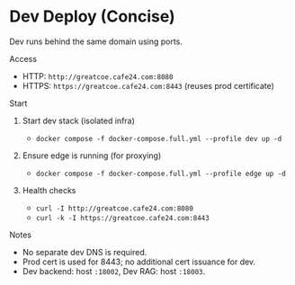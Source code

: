 # Dev Deploy (Concise)

Dev runs behind the same domain using ports.

Access
- HTTP: `http://greatcoe.cafe24.com:8080`
- HTTPS: `https://greatcoe.cafe24.com:8443` (reuses prod certificate)

Start
1) Start dev stack (isolated infra)
   - `docker compose -f docker-compose.full.yml --profile dev up -d`

2) Ensure edge is running (for proxying)
   - `docker compose -f docker-compose.full.yml --profile edge up -d`

3) Health checks
   - `curl -I http://greatcoe.cafe24.com:8080`
   - `curl -k -I https://greatcoe.cafe24.com:8443`

Notes
- No separate dev DNS is required.
- Prod cert is used for 8443; no additional cert issuance for dev.
- Dev backend: host `:18002`, Dev RAG: host `:18003`.

